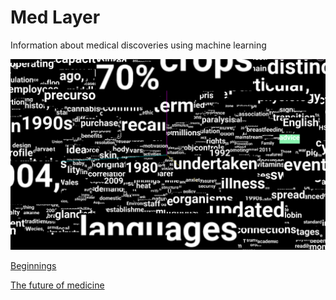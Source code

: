 # Med Layer
Information about medical discoveries using machine learning

![medical word map](https://github.com/EddieOne/medlayer/blob/master/medical-word-map.png?raw=true)

<a href="https://github.com/EddieOne/medlayer/tree/master/beginnings">Beginnings</a>

<a href="https://github.com/EddieOne/medlayer/tree/master/the-future-of-medicine">The future of medicine</a>
